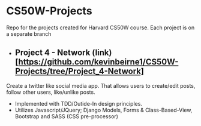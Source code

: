 # CS50W-Projects
Repo for the projects created for Harvard CS50W course. Each project is on a separate branch

- ## Project 4 - Network (link)[https://github.com/kevinbeirne1/CS50W-Projects/tree/Project_4-Network]

Create a twitter like social media app. That allows users to create/edit posts, follow other users, like/unlike posts. 
 - Implemented with TDD/Outide-In design principles.
 - Utilizes Javascript/JQuery; Django Models, Forms & Class-Based-View, Bootstrap and SASS (CSS pre-processor)
